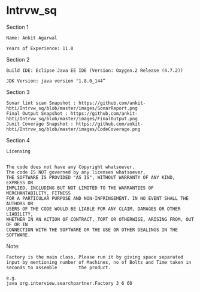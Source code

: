 # Intrvw_sq

Section 1

	Name: Ankit Agarwal

	Years of Experience: 11.8

Section 2

	Build IDE: Eclipse Java EE IDE (Version: Oxygen.2 Release (4.7.2))

	JDK Version: java version "1.8.0_144”

Section 3 

	Sonar lint scan Snapshot : https://github.com/ankit-hbti/Intrvw_sq/blob/master/images/SonarReport.png
	Final Output Snapshot : https://github.com/ankit-hbti/Intrvw_sq/blob/master/images/FinalOutput.png
	Junit Coverage Snapshot : https://github.com/ankit-hbti/Intrvw_sq/blob/master/images/CodeCoverage.png


Section 4 


	Licensing 


	The code does not have any Copyright whatsoever. 
	The code IS NOT governed by any licenses whatsoever. 
	THE SOFTWARE IS PROVIDED "AS IS", WITHOUT WARRANTY OF ANY KIND, EXPRESS OR
	IMPLIED, INCLUDING BUT NOT LIMITED TO THE WARRANTIES OF MERCHANTABILITY, FITNESS 	
	FOR A PARTICULAR PURPOSE AND NON-INFRINGEMENT. IN NO EVENT SHALL THE AUTHORS OR 	
	USERS OF THE CODE WOULD BE LIABLE FOR ANY CLAIM, DAMAGES OR OTHER LIABILITY, 		
	WHETHER IN AN ACTION OF CONTRACT, TORT OR OTHERWISE, ARISING FROM, OUT OF OR IN 	
	CONNECTION WITH THE SOFTWARE OR THE USE OR OTHER DEALINGS IN THE SOFTWARE.

Note:

	Factory is the main class. Please run it by giving space separated input by mentioning number of Machines, no of Bolts and Time taken in seconds to assemble    	the product.

	e.g.
	java org.interview.searchpartner.Factory 3 6 60
	




